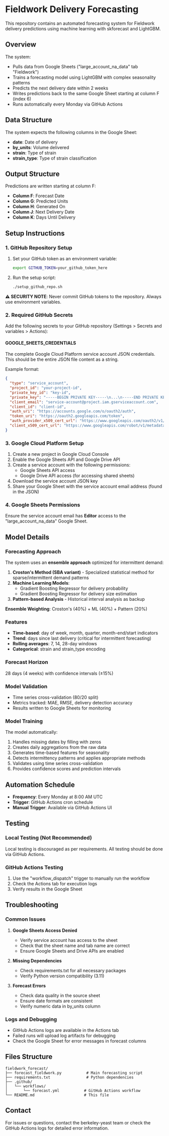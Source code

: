 # Fieldwork Delivery Forecasting

This repository contains an automated forecasting system for Fieldwork delivery predictions using machine learning with skforecast and LightGBM.

## Overview

The system:
- Pulls data from Google Sheets ("large_account_na_data" tab "Fieldwork")
- Trains a forecasting model using LightGBM with complex seasonality patterns
- Predicts the next delivery date within 2 weeks
- Writes predictions back to the same Google Sheet starting at column F (index 6)
- Runs automatically every Monday via GitHub Actions

## Data Structure

The system expects the following columns in the Google Sheet:
- **date**: Date of delivery
- **by_units**: Volume delivered  
- **strain**: Type of strain
- **strain_type**: Type of strain classification

## Output Structure

Predictions are written starting at column F:
- **Column F**: Forecast Date
- **Column G**: Predicted Units
- **Column H**: Generated On
- **Column J**: Next Delivery Date
- **Column K**: Days Until Delivery

## Setup Instructions

### 1. GitHub Repository Setup

1. Set your GitHub token as an environment variable:
   ```bash
   export GITHUB_TOKEN=your_github_token_here
   ```

2. Run the setup script:
   ```bash
   ./setup_github_repo.sh
   ```

**⚠️ SECURITY NOTE**: Never commit GitHub tokens to the repository. Always use environment variables.

### 2. Required GitHub Secrets

Add the following secrets to your GitHub repository (Settings > Secrets and variables > Actions):

#### GOOGLE_SHEETS_CREDENTIALS
The complete Google Cloud Platform service account JSON credentials. This should be the entire JSON file content as a string.

Example format:
```json
{
  "type": "service_account",
  "project_id": "your-project-id",
  "private_key_id": "key-id",
  "private_key": "-----BEGIN PRIVATE KEY-----\n...\n-----END PRIVATE KEY-----\n",
  "client_email": "service-account@project.iam.gserviceaccount.com",
  "client_id": "client-id",
  "auth_uri": "https://accounts.google.com/o/oauth2/auth",
  "token_uri": "https://oauth2.googleapis.com/token",
  "auth_provider_x509_cert_url": "https://www.googleapis.com/oauth2/v1/certs",
  "client_x509_cert_url": "https://www.googleapis.com/robot/v1/metadata/x509/service-account%40project.iam.gserviceaccount.com"
}
```

### 3. Google Cloud Platform Setup

1. Create a new project in Google Cloud Console
2. Enable the Google Sheets API and Google Drive API
3. Create a service account with the following permissions:
   - Google Sheets API access
   - Google Drive API access (for accessing shared sheets)
4. Download the service account JSON key
5. Share your Google Sheet with the service account email address (found in the JSON)

### 4. Google Sheets Permissions

Ensure the service account email has **Editor** access to the "large_account_na_data" Google Sheet.

## Model Details

### Forecasting Approach
The system uses an **ensemble approach** optimized for intermittent demand:

1. **Croston's Method (SBA variant)** - Specialized statistical method for sparse/intermittent demand patterns
2. **Machine Learning Models**:
   - Gradient Boosting Regressor for delivery probability
   - Gradient Boosting Regressor for delivery size estimation
3. **Pattern-based Analysis** - Historical interval analysis as backup

**Ensemble Weighting**: Croston's (40%) + ML (40%) + Pattern (20%)

### Features
- **Time-based**: day of week, month, quarter, month-end/start indicators
- **Trend**: days since last delivery (critical for intermittent forecasting)
- **Rolling averages**: 7, 14, 28-day windows
- **Categorical**: strain and strain_type encoding

### Forecast Horizon
28 days (4 weeks) with confidence intervals (±15%)

### Model Validation
- Time series cross-validation (80/20 split)
- Metrics tracked: MAE, RMSE, delivery detection accuracy
- Results written to Google Sheets for monitoring

### Model Training
The model automatically:
1. Handles missing dates by filling with zeros
2. Creates daily aggregations from the raw data
3. Generates time-based features for seasonality
4. Detects intermittency patterns and applies appropriate methods
5. Validates using time series cross-validation
6. Provides confidence scores and prediction intervals

## Automation Schedule

- **Frequency**: Every Monday at 8:00 AM UTC
- **Trigger**: GitHub Actions cron schedule
- **Manual Trigger**: Available via GitHub Actions UI

## Testing

### Local Testing (Not Recommended)
Local testing is discouraged as per requirements. All testing should be done via GitHub Actions.

### GitHub Actions Testing
1. Use the "workflow_dispatch" trigger to manually run the workflow
2. Check the Actions tab for execution logs
3. Verify results in the Google Sheet

## Troubleshooting

### Common Issues

1. **Google Sheets Access Denied**
   - Verify service account has access to the sheet
   - Check that the sheet name and tab name are correct
   - Ensure Google Sheets and Drive APIs are enabled

2. **Missing Dependencies**
   - Check requirements.txt for all necessary packages
   - Verify Python version compatibility (3.11)

3. **Forecast Errors**
   - Check data quality in the source sheet
   - Ensure date formats are consistent
   - Verify numeric data in by_units column

### Logs and Debugging

- GitHub Actions logs are available in the Actions tab
- Failed runs will upload log artifacts for debugging
- Check the Google Sheet for error messages in forecast columns

## Files Structure

```
fieldwork_forecast/
├── forecast_fieldwork.py           # Main forecasting script
├── requirements.txt                # Python dependencies
├── .github/
│   └── workflows/
│       └── forecast.yml           # GitHub Actions workflow
└── README.md                      # This file
```

## Contact

For issues or questions, contact the berkeley-yeast team or check the GitHub Actions logs for detailed error information.

